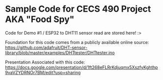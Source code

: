 # Sample Code for CECS 490 Project AKA "Food Spy" 
Code for Demo #1 / ESP32 to DHT11 sensor read are stored here! :>

Foundation for this code comes from a publicly available online source: https://github.com/adafruit/DHT-sensor-library/blob/master/examples/DHTtester/DHTtester.ino

Presentation Associated with this code: https://docs.google.com/presentation/d/1ft268eFLRrKdjuqmx5XszfyKghthp9vaVZYDRNOr7BM/edit?usp=sharing
